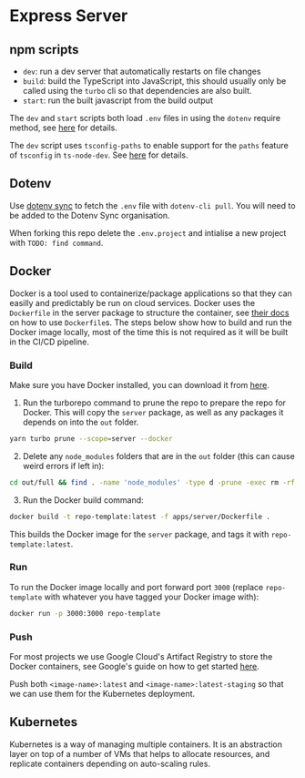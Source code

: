 # Express Server

## npm scripts

- `dev`: run a dev server that automatically restarts on file changes
- `build`: build the TypeScript into JavaScript, this should usually only be called using the `turbo` cli so that dependencies are also built.
- `start`: run the built javascript from the build output

The `dev` and `start` scripts both load `.env` files in using the `dotenv` require method, see [here](https://github.com/motdotla/dotenv#preload) for details.

The `dev` script uses `tsconfig-paths` to enable support for the `paths` feature of `tsconfig` in `ts-node-dev`. See [here](https://medium.com/@fmoessle/typescript-paths-with-ts-node-ts-node-dev-and-jest-671deacf6428) for details.

## Dotenv

Use [dotenv sync]() to fetch the `.env` file with `dotenv-cli pull`. You will need to be added to the Dotenv Sync organisation.

When forking this repo delete the `.env.project` and intialise a new project with `TODO: find command`.

## Docker

Docker is a tool used to containerize/package applications so that they can easilly and predictably be run on cloud services. Docker uses the `Dockerfile` in the server package to structure the container, see [their docs](https://docs.docker.com/engine/reference/builder/) on how to use `Dockerfile`s. The steps below show how to build and run the Docker image locally, most of the time this is not required as it will be built in the CI/CD pipeline.

### Build

Make sure you have Docker installed, you can download it from [here](https://docs.docker.com/desktop/mac/install/).

1. Run the turborepo command to prune the repo to prepare the repo for Docker. This will copy the `server` package, as well as any packages it depends on into the `out` folder.

```bash
yarn turbo prune --scope=server --docker
```

2. Delete any `node_modules` folders that are in the `out` folder (this can cause weird errors if left in):

```bash
cd out/full && find . -name 'node_modules' -type d -prune -exec rm -rf '{}' + && cd ../..
```

3. Run the Docker build command:

```bash
docker build -t repo-template:latest -f apps/server/Dockerfile .
```

This builds the Docker image for the `server` package, and tags it with `repo-template:latest`.

### Run

To run the Docker image locally and port forward port `3000` (replace `repo-template` with whatever you have tagged your Docker image with):

```bash
docker run -p 3000:3000 repo-template
```

### Push

For most projects we use Google Cloud's Artifact Registry to store the Docker containers, see Google's guide on how to get started [here](https://cloud.google.com/artifact-registry/docs/docker/store-docker-container-images).

Push both `<image-name>:latest` and `<image-name>:latest-staging` so that we can use them for the Kubernetes deployment.

## Kubernetes

Kubernetes is a way of managing multiple containers. It is an abstraction layer on top of a number of VMs that helps to allocate resources, and replicate containers depending on auto-scaling rules.
